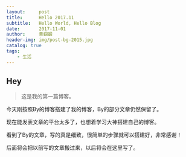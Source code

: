 ```yaml
---
layout:     post
title:      Hello 2017.11
subtitle:   Hello World, Hello Blog
date:       2017-11-01
author:     青蝈蝈
header-img: img/post-bg-2015.jpg
catalog: true
tags:
    - 生活
---
```


## Hey
>这是我的第一篇博客。

今天刚按照By的博客搭建了我的博客，By的部分文章仍然保留了。

现在能发表文章的平台太多了，也想着学习大神搭建自己的博客。

看到了By的文章，写的真是细致，很简单的步骤就可以搭建好，非常感谢！

后面将会把以前写的文章搬过来，以后将会在这里写了。

